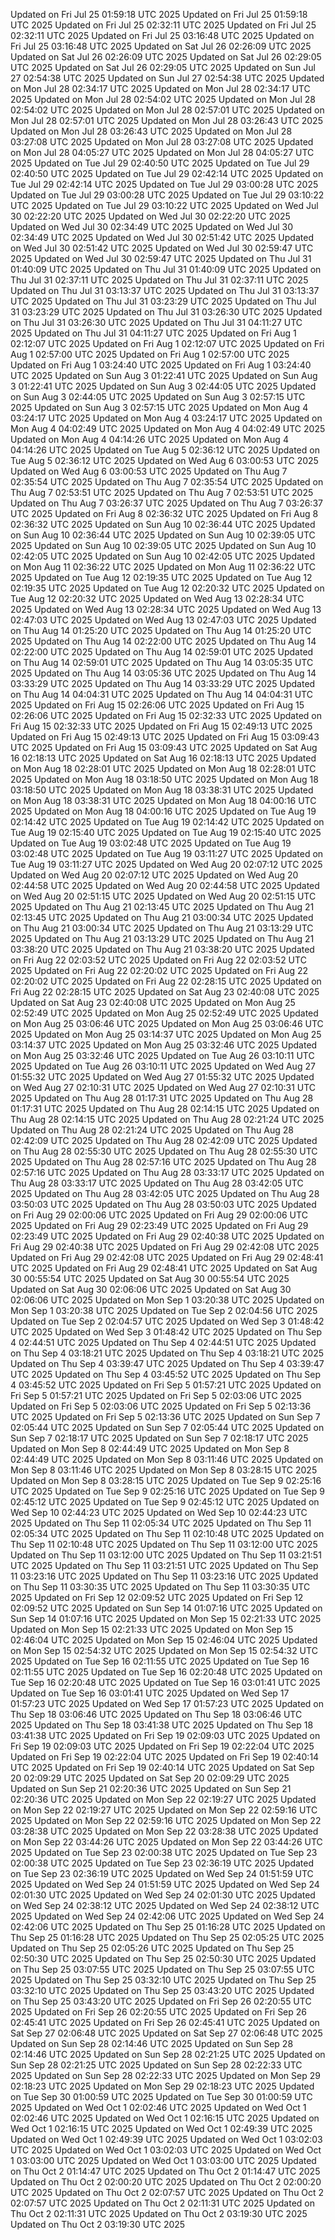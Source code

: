 Updated on Fri Jul 25 01:59:18 UTC 2025
Updated on Fri Jul 25 01:59:18 UTC 2025
Updated on Fri Jul 25 02:32:11 UTC 2025
Updated on Fri Jul 25 02:32:11 UTC 2025
Updated on Fri Jul 25 03:16:48 UTC 2025
Updated on Fri Jul 25 03:16:48 UTC 2025
Updated on Sat Jul 26 02:26:09 UTC 2025
Updated on Sat Jul 26 02:26:09 UTC 2025
Updated on Sat Jul 26 02:29:05 UTC 2025
Updated on Sat Jul 26 02:29:05 UTC 2025
Updated on Sun Jul 27 02:54:38 UTC 2025
Updated on Sun Jul 27 02:54:38 UTC 2025
Updated on Mon Jul 28 02:34:17 UTC 2025
Updated on Mon Jul 28 02:34:17 UTC 2025
Updated on Mon Jul 28 02:54:02 UTC 2025
Updated on Mon Jul 28 02:54:02 UTC 2025
Updated on Mon Jul 28 02:57:01 UTC 2025
Updated on Mon Jul 28 02:57:01 UTC 2025
Updated on Mon Jul 28 03:26:43 UTC 2025
Updated on Mon Jul 28 03:26:43 UTC 2025
Updated on Mon Jul 28 03:27:08 UTC 2025
Updated on Mon Jul 28 03:27:08 UTC 2025
Updated on Mon Jul 28 04:05:27 UTC 2025
Updated on Mon Jul 28 04:05:27 UTC 2025
Updated on Tue Jul 29 02:40:50 UTC 2025
Updated on Tue Jul 29 02:40:50 UTC 2025
Updated on Tue Jul 29 02:42:14 UTC 2025
Updated on Tue Jul 29 02:42:14 UTC 2025
Updated on Tue Jul 29 03:00:28 UTC 2025
Updated on Tue Jul 29 03:00:28 UTC 2025
Updated on Tue Jul 29 03:10:22 UTC 2025
Updated on Tue Jul 29 03:10:22 UTC 2025
Updated on Wed Jul 30 02:22:20 UTC 2025
Updated on Wed Jul 30 02:22:20 UTC 2025
Updated on Wed Jul 30 02:34:49 UTC 2025
Updated on Wed Jul 30 02:34:49 UTC 2025
Updated on Wed Jul 30 02:51:42 UTC 2025
Updated on Wed Jul 30 02:51:42 UTC 2025
Updated on Wed Jul 30 02:59:47 UTC 2025
Updated on Wed Jul 30 02:59:47 UTC 2025
Updated on Thu Jul 31 01:40:09 UTC 2025
Updated on Thu Jul 31 01:40:09 UTC 2025
Updated on Thu Jul 31 02:37:11 UTC 2025
Updated on Thu Jul 31 02:37:11 UTC 2025
Updated on Thu Jul 31 03:13:37 UTC 2025
Updated on Thu Jul 31 03:13:37 UTC 2025
Updated on Thu Jul 31 03:23:29 UTC 2025
Updated on Thu Jul 31 03:23:29 UTC 2025
Updated on Thu Jul 31 03:26:30 UTC 2025
Updated on Thu Jul 31 03:26:30 UTC 2025
Updated on Thu Jul 31 04:11:27 UTC 2025
Updated on Thu Jul 31 04:11:27 UTC 2025
Updated on Fri Aug  1 02:12:07 UTC 2025
Updated on Fri Aug  1 02:12:07 UTC 2025
Updated on Fri Aug  1 02:57:00 UTC 2025
Updated on Fri Aug  1 02:57:00 UTC 2025
Updated on Fri Aug  1 03:24:40 UTC 2025
Updated on Fri Aug  1 03:24:40 UTC 2025
Updated on Sun Aug  3 01:22:41 UTC 2025
Updated on Sun Aug  3 01:22:41 UTC 2025
Updated on Sun Aug  3 02:44:05 UTC 2025
Updated on Sun Aug  3 02:44:05 UTC 2025
Updated on Sun Aug  3 02:57:15 UTC 2025
Updated on Sun Aug  3 02:57:15 UTC 2025
Updated on Mon Aug  4 03:24:17 UTC 2025
Updated on Mon Aug  4 03:24:17 UTC 2025
Updated on Mon Aug  4 04:02:49 UTC 2025
Updated on Mon Aug  4 04:02:49 UTC 2025
Updated on Mon Aug  4 04:14:26 UTC 2025
Updated on Mon Aug  4 04:14:26 UTC 2025
Updated on Tue Aug  5 02:36:12 UTC 2025
Updated on Tue Aug  5 02:36:12 UTC 2025
Updated on Wed Aug  6 03:00:53 UTC 2025
Updated on Wed Aug  6 03:00:53 UTC 2025
Updated on Thu Aug  7 02:35:54 UTC 2025
Updated on Thu Aug  7 02:35:54 UTC 2025
Updated on Thu Aug  7 02:53:51 UTC 2025
Updated on Thu Aug  7 02:53:51 UTC 2025
Updated on Thu Aug  7 03:26:37 UTC 2025
Updated on Thu Aug  7 03:26:37 UTC 2025
Updated on Fri Aug  8 02:36:32 UTC 2025
Updated on Fri Aug  8 02:36:32 UTC 2025
Updated on Sun Aug 10 02:36:44 UTC 2025
Updated on Sun Aug 10 02:36:44 UTC 2025
Updated on Sun Aug 10 02:39:05 UTC 2025
Updated on Sun Aug 10 02:39:05 UTC 2025
Updated on Sun Aug 10 02:42:05 UTC 2025
Updated on Sun Aug 10 02:42:05 UTC 2025
Updated on Mon Aug 11 02:36:22 UTC 2025
Updated on Mon Aug 11 02:36:22 UTC 2025
Updated on Tue Aug 12 02:19:35 UTC 2025
Updated on Tue Aug 12 02:19:35 UTC 2025
Updated on Tue Aug 12 02:20:32 UTC 2025
Updated on Tue Aug 12 02:20:32 UTC 2025
Updated on Wed Aug 13 02:28:34 UTC 2025
Updated on Wed Aug 13 02:28:34 UTC 2025
Updated on Wed Aug 13 02:47:03 UTC 2025
Updated on Wed Aug 13 02:47:03 UTC 2025
Updated on Thu Aug 14 01:25:20 UTC 2025
Updated on Thu Aug 14 01:25:20 UTC 2025
Updated on Thu Aug 14 02:22:00 UTC 2025
Updated on Thu Aug 14 02:22:00 UTC 2025
Updated on Thu Aug 14 02:59:01 UTC 2025
Updated on Thu Aug 14 02:59:01 UTC 2025
Updated on Thu Aug 14 03:05:35 UTC 2025
Updated on Thu Aug 14 03:05:36 UTC 2025
Updated on Thu Aug 14 03:33:29 UTC 2025
Updated on Thu Aug 14 03:33:29 UTC 2025
Updated on Thu Aug 14 04:04:31 UTC 2025
Updated on Thu Aug 14 04:04:31 UTC 2025
Updated on Fri Aug 15 02:26:06 UTC 2025
Updated on Fri Aug 15 02:26:06 UTC 2025
Updated on Fri Aug 15 02:32:33 UTC 2025
Updated on Fri Aug 15 02:32:33 UTC 2025
Updated on Fri Aug 15 02:49:13 UTC 2025
Updated on Fri Aug 15 02:49:13 UTC 2025
Updated on Fri Aug 15 03:09:43 UTC 2025
Updated on Fri Aug 15 03:09:43 UTC 2025
Updated on Sat Aug 16 02:18:13 UTC 2025
Updated on Sat Aug 16 02:18:13 UTC 2025
Updated on Mon Aug 18 02:28:01 UTC 2025
Updated on Mon Aug 18 02:28:01 UTC 2025
Updated on Mon Aug 18 03:18:50 UTC 2025
Updated on Mon Aug 18 03:18:50 UTC 2025
Updated on Mon Aug 18 03:38:31 UTC 2025
Updated on Mon Aug 18 03:38:31 UTC 2025
Updated on Mon Aug 18 04:00:16 UTC 2025
Updated on Mon Aug 18 04:00:16 UTC 2025
Updated on Tue Aug 19 02:14:42 UTC 2025
Updated on Tue Aug 19 02:14:42 UTC 2025
Updated on Tue Aug 19 02:15:40 UTC 2025
Updated on Tue Aug 19 02:15:40 UTC 2025
Updated on Tue Aug 19 03:02:48 UTC 2025
Updated on Tue Aug 19 03:02:48 UTC 2025
Updated on Tue Aug 19 03:11:27 UTC 2025
Updated on Tue Aug 19 03:11:27 UTC 2025
Updated on Wed Aug 20 02:07:12 UTC 2025
Updated on Wed Aug 20 02:07:12 UTC 2025
Updated on Wed Aug 20 02:44:58 UTC 2025
Updated on Wed Aug 20 02:44:58 UTC 2025
Updated on Wed Aug 20 02:51:15 UTC 2025
Updated on Wed Aug 20 02:51:15 UTC 2025
Updated on Thu Aug 21 02:13:45 UTC 2025
Updated on Thu Aug 21 02:13:45 UTC 2025
Updated on Thu Aug 21 03:00:34 UTC 2025
Updated on Thu Aug 21 03:00:34 UTC 2025
Updated on Thu Aug 21 03:13:29 UTC 2025
Updated on Thu Aug 21 03:13:29 UTC 2025
Updated on Thu Aug 21 03:38:20 UTC 2025
Updated on Thu Aug 21 03:38:20 UTC 2025
Updated on Fri Aug 22 02:03:52 UTC 2025
Updated on Fri Aug 22 02:03:52 UTC 2025
Updated on Fri Aug 22 02:20:02 UTC 2025
Updated on Fri Aug 22 02:20:02 UTC 2025
Updated on Fri Aug 22 02:28:15 UTC 2025
Updated on Fri Aug 22 02:28:15 UTC 2025
Updated on Sat Aug 23 02:40:08 UTC 2025
Updated on Sat Aug 23 02:40:08 UTC 2025
Updated on Mon Aug 25 02:52:49 UTC 2025
Updated on Mon Aug 25 02:52:49 UTC 2025
Updated on Mon Aug 25 03:06:46 UTC 2025
Updated on Mon Aug 25 03:06:46 UTC 2025
Updated on Mon Aug 25 03:14:37 UTC 2025
Updated on Mon Aug 25 03:14:37 UTC 2025
Updated on Mon Aug 25 03:32:46 UTC 2025
Updated on Mon Aug 25 03:32:46 UTC 2025
Updated on Tue Aug 26 03:10:11 UTC 2025
Updated on Tue Aug 26 03:10:11 UTC 2025
Updated on Wed Aug 27 01:55:32 UTC 2025
Updated on Wed Aug 27 01:55:32 UTC 2025
Updated on Wed Aug 27 02:10:31 UTC 2025
Updated on Wed Aug 27 02:10:31 UTC 2025
Updated on Thu Aug 28 01:17:31 UTC 2025
Updated on Thu Aug 28 01:17:31 UTC 2025
Updated on Thu Aug 28 02:14:15 UTC 2025
Updated on Thu Aug 28 02:14:15 UTC 2025
Updated on Thu Aug 28 02:21:24 UTC 2025
Updated on Thu Aug 28 02:21:24 UTC 2025
Updated on Thu Aug 28 02:42:09 UTC 2025
Updated on Thu Aug 28 02:42:09 UTC 2025
Updated on Thu Aug 28 02:55:30 UTC 2025
Updated on Thu Aug 28 02:55:30 UTC 2025
Updated on Thu Aug 28 02:57:16 UTC 2025
Updated on Thu Aug 28 02:57:16 UTC 2025
Updated on Thu Aug 28 03:33:17 UTC 2025
Updated on Thu Aug 28 03:33:17 UTC 2025
Updated on Thu Aug 28 03:42:05 UTC 2025
Updated on Thu Aug 28 03:42:05 UTC 2025
Updated on Thu Aug 28 03:50:03 UTC 2025
Updated on Thu Aug 28 03:50:03 UTC 2025
Updated on Fri Aug 29 02:00:06 UTC 2025
Updated on Fri Aug 29 02:00:06 UTC 2025
Updated on Fri Aug 29 02:23:49 UTC 2025
Updated on Fri Aug 29 02:23:49 UTC 2025
Updated on Fri Aug 29 02:40:38 UTC 2025
Updated on Fri Aug 29 02:40:38 UTC 2025
Updated on Fri Aug 29 02:42:08 UTC 2025
Updated on Fri Aug 29 02:42:08 UTC 2025
Updated on Fri Aug 29 02:48:41 UTC 2025
Updated on Fri Aug 29 02:48:41 UTC 2025
Updated on Sat Aug 30 00:55:54 UTC 2025
Updated on Sat Aug 30 00:55:54 UTC 2025
Updated on Sat Aug 30 02:06:06 UTC 2025
Updated on Sat Aug 30 02:06:06 UTC 2025
Updated on Mon Sep  1 03:20:38 UTC 2025
Updated on Mon Sep  1 03:20:38 UTC 2025
Updated on Tue Sep  2 02:04:56 UTC 2025
Updated on Tue Sep  2 02:04:57 UTC 2025
Updated on Wed Sep  3 01:48:42 UTC 2025
Updated on Wed Sep  3 01:48:42 UTC 2025
Updated on Thu Sep  4 02:44:51 UTC 2025
Updated on Thu Sep  4 02:44:51 UTC 2025
Updated on Thu Sep  4 03:18:21 UTC 2025
Updated on Thu Sep  4 03:18:21 UTC 2025
Updated on Thu Sep  4 03:39:47 UTC 2025
Updated on Thu Sep  4 03:39:47 UTC 2025
Updated on Thu Sep  4 03:45:52 UTC 2025
Updated on Thu Sep  4 03:45:52 UTC 2025
Updated on Fri Sep  5 01:57:21 UTC 2025
Updated on Fri Sep  5 01:57:21 UTC 2025
Updated on Fri Sep  5 02:03:06 UTC 2025
Updated on Fri Sep  5 02:03:06 UTC 2025
Updated on Fri Sep  5 02:13:36 UTC 2025
Updated on Fri Sep  5 02:13:36 UTC 2025
Updated on Sun Sep  7 02:05:44 UTC 2025
Updated on Sun Sep  7 02:05:44 UTC 2025
Updated on Sun Sep  7 02:18:17 UTC 2025
Updated on Sun Sep  7 02:18:17 UTC 2025
Updated on Mon Sep  8 02:44:49 UTC 2025
Updated on Mon Sep  8 02:44:49 UTC 2025
Updated on Mon Sep  8 03:11:46 UTC 2025
Updated on Mon Sep  8 03:11:46 UTC 2025
Updated on Mon Sep  8 03:28:15 UTC 2025
Updated on Mon Sep  8 03:28:15 UTC 2025
Updated on Tue Sep  9 02:25:16 UTC 2025
Updated on Tue Sep  9 02:25:16 UTC 2025
Updated on Tue Sep  9 02:45:12 UTC 2025
Updated on Tue Sep  9 02:45:12 UTC 2025
Updated on Wed Sep 10 02:44:23 UTC 2025
Updated on Wed Sep 10 02:44:23 UTC 2025
Updated on Thu Sep 11 02:05:34 UTC 2025
Updated on Thu Sep 11 02:05:34 UTC 2025
Updated on Thu Sep 11 02:10:48 UTC 2025
Updated on Thu Sep 11 02:10:48 UTC 2025
Updated on Thu Sep 11 03:12:00 UTC 2025
Updated on Thu Sep 11 03:12:00 UTC 2025
Updated on Thu Sep 11 03:21:51 UTC 2025
Updated on Thu Sep 11 03:21:51 UTC 2025
Updated on Thu Sep 11 03:23:16 UTC 2025
Updated on Thu Sep 11 03:23:16 UTC 2025
Updated on Thu Sep 11 03:30:35 UTC 2025
Updated on Thu Sep 11 03:30:35 UTC 2025
Updated on Fri Sep 12 02:09:52 UTC 2025
Updated on Fri Sep 12 02:09:52 UTC 2025
Updated on Sun Sep 14 01:07:16 UTC 2025
Updated on Sun Sep 14 01:07:16 UTC 2025
Updated on Mon Sep 15 02:21:33 UTC 2025
Updated on Mon Sep 15 02:21:33 UTC 2025
Updated on Mon Sep 15 02:46:04 UTC 2025
Updated on Mon Sep 15 02:46:04 UTC 2025
Updated on Mon Sep 15 02:54:32 UTC 2025
Updated on Mon Sep 15 02:54:32 UTC 2025
Updated on Tue Sep 16 02:11:55 UTC 2025
Updated on Tue Sep 16 02:11:55 UTC 2025
Updated on Tue Sep 16 02:20:48 UTC 2025
Updated on Tue Sep 16 02:20:48 UTC 2025
Updated on Tue Sep 16 03:01:41 UTC 2025
Updated on Tue Sep 16 03:01:41 UTC 2025
Updated on Wed Sep 17 01:57:23 UTC 2025
Updated on Wed Sep 17 01:57:23 UTC 2025
Updated on Thu Sep 18 03:06:46 UTC 2025
Updated on Thu Sep 18 03:06:46 UTC 2025
Updated on Thu Sep 18 03:41:38 UTC 2025
Updated on Thu Sep 18 03:41:38 UTC 2025
Updated on Fri Sep 19 02:09:03 UTC 2025
Updated on Fri Sep 19 02:09:03 UTC 2025
Updated on Fri Sep 19 02:22:04 UTC 2025
Updated on Fri Sep 19 02:22:04 UTC 2025
Updated on Fri Sep 19 02:40:14 UTC 2025
Updated on Fri Sep 19 02:40:14 UTC 2025
Updated on Sat Sep 20 02:09:29 UTC 2025
Updated on Sat Sep 20 02:09:29 UTC 2025
Updated on Sun Sep 21 02:20:36 UTC 2025
Updated on Sun Sep 21 02:20:36 UTC 2025
Updated on Mon Sep 22 02:19:27 UTC 2025
Updated on Mon Sep 22 02:19:27 UTC 2025
Updated on Mon Sep 22 02:59:16 UTC 2025
Updated on Mon Sep 22 02:59:16 UTC 2025
Updated on Mon Sep 22 03:28:38 UTC 2025
Updated on Mon Sep 22 03:28:38 UTC 2025
Updated on Mon Sep 22 03:44:26 UTC 2025
Updated on Mon Sep 22 03:44:26 UTC 2025
Updated on Tue Sep 23 02:00:38 UTC 2025
Updated on Tue Sep 23 02:00:38 UTC 2025
Updated on Tue Sep 23 02:36:19 UTC 2025
Updated on Tue Sep 23 02:36:19 UTC 2025
Updated on Wed Sep 24 01:51:59 UTC 2025
Updated on Wed Sep 24 01:51:59 UTC 2025
Updated on Wed Sep 24 02:01:30 UTC 2025
Updated on Wed Sep 24 02:01:30 UTC 2025
Updated on Wed Sep 24 02:38:12 UTC 2025
Updated on Wed Sep 24 02:38:12 UTC 2025
Updated on Wed Sep 24 02:42:06 UTC 2025
Updated on Wed Sep 24 02:42:06 UTC 2025
Updated on Thu Sep 25 01:16:28 UTC 2025
Updated on Thu Sep 25 01:16:28 UTC 2025
Updated on Thu Sep 25 02:05:25 UTC 2025
Updated on Thu Sep 25 02:05:26 UTC 2025
Updated on Thu Sep 25 02:50:30 UTC 2025
Updated on Thu Sep 25 02:50:30 UTC 2025
Updated on Thu Sep 25 03:07:55 UTC 2025
Updated on Thu Sep 25 03:07:55 UTC 2025
Updated on Thu Sep 25 03:32:10 UTC 2025
Updated on Thu Sep 25 03:32:10 UTC 2025
Updated on Thu Sep 25 03:43:20 UTC 2025
Updated on Thu Sep 25 03:43:20 UTC 2025
Updated on Fri Sep 26 02:20:55 UTC 2025
Updated on Fri Sep 26 02:20:55 UTC 2025
Updated on Fri Sep 26 02:45:41 UTC 2025
Updated on Fri Sep 26 02:45:41 UTC 2025
Updated on Sat Sep 27 02:06:48 UTC 2025
Updated on Sat Sep 27 02:06:48 UTC 2025
Updated on Sun Sep 28 02:14:46 UTC 2025
Updated on Sun Sep 28 02:14:46 UTC 2025
Updated on Sun Sep 28 02:21:25 UTC 2025
Updated on Sun Sep 28 02:21:25 UTC 2025
Updated on Sun Sep 28 02:22:33 UTC 2025
Updated on Sun Sep 28 02:22:33 UTC 2025
Updated on Mon Sep 29 02:18:23 UTC 2025
Updated on Mon Sep 29 02:18:23 UTC 2025
Updated on Tue Sep 30 01:00:59 UTC 2025
Updated on Tue Sep 30 01:00:59 UTC 2025
Updated on Wed Oct  1 02:02:46 UTC 2025
Updated on Wed Oct  1 02:02:46 UTC 2025
Updated on Wed Oct  1 02:16:15 UTC 2025
Updated on Wed Oct  1 02:16:15 UTC 2025
Updated on Wed Oct  1 02:49:39 UTC 2025
Updated on Wed Oct  1 02:49:39 UTC 2025
Updated on Wed Oct  1 03:02:03 UTC 2025
Updated on Wed Oct  1 03:02:03 UTC 2025
Updated on Wed Oct  1 03:03:00 UTC 2025
Updated on Wed Oct  1 03:03:00 UTC 2025
Updated on Thu Oct  2 01:14:47 UTC 2025
Updated on Thu Oct  2 01:14:47 UTC 2025
Updated on Thu Oct  2 02:00:20 UTC 2025
Updated on Thu Oct  2 02:00:20 UTC 2025
Updated on Thu Oct  2 02:07:57 UTC 2025
Updated on Thu Oct  2 02:07:57 UTC 2025
Updated on Thu Oct  2 02:11:31 UTC 2025
Updated on Thu Oct  2 02:11:31 UTC 2025
Updated on Thu Oct  2 03:19:30 UTC 2025
Updated on Thu Oct  2 03:19:30 UTC 2025
